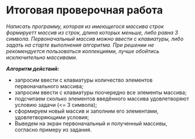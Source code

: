 

# Итоговая проверочная работа

*Написать программу, которая из имеющегося массива строк формируетт массив из строк, длина которых меньше, либо равна 3 символа. Первоначальный массив можно ввести с клавиатуры, либо задать на старте выполнения алгоритма. При решении не рекомендуется пользоваться коллекциями, лучше обойтись исключительно массивами.*

***Алгоритм действий:***

- запросим ввести с клавиатуры количество элементов первоначального массива;
- запросим ввести с клавиатуры поочередно все элементы массива;
- подсчитаем сколько элементов введённого массива удовлетворяют условию задачи (<= 3 символа);
- сформируем новый массив и заполним его элементами, удовлетворяющими условия;
- Выведем на экран первоначальный и полученный массивы, согласно примеру из задания.
